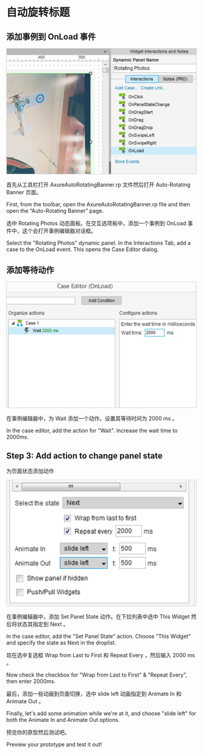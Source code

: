 # 自动旋转标题

## 添加事例到 OnLoad 事件

![images](images/autorotatingbanner1.png)

首先从工具栏打开 AxureAutoRotatingBanner.rp 文件然后打开 Auto-Rotating Banner 页面。

First, from the toolbar, open the AxureAutoRotatingBanner.rp file and then open the “Auto-Rotating Banner” page.
 
选中 Rotating Photos 动态面板。在交互选项板中，添加一个事例到 OnLoad 事件中，这个会打开事例编辑器对话框。

Select the "Rotating Photos" dynamic panel. In the Interactions Tab, add a case to the OnLoad event. This opens the Case Editor dialog.

## 添加等待动作

![images](images/autorotatingbanner2.png)

在事例编辑器中，为 Wait 添加一个动作。设置其等待时间为 2000 ms 。

In the case editor, add the action for "Wait".  Increase the wait time to 2000ms.

## Step 3: Add action to change panel state

为页面状态添加动作

![images](images/autorotatingbanner3.png)

在事例编辑器中，添加 Set Panel State 动作。在下拉列表中选中 This Widget 然后将状态其指定到 Next 。

In the case editor, add the "Set Panel State" action. Choose "This Widget" and specify the state as Next in the droplist.
 
现在选中复选框 Wrap from Last to First 和 Repeat Every ，然后输入 2000 ms 。

Now check the checkbox for "Wrap from Last to First" & "Repeat Every", then enter 2000ms.
 
最后，添加一些动画到页面切换，选中 slide left 动画指定到 Animate In 和 Animate Out 。

Finally, let's add some animation while we're at it, and choose "slide left" for both the Animate In and Animate Out options.
 
预览你的原型然后测试吧。

Preview your prototype and test it out!
